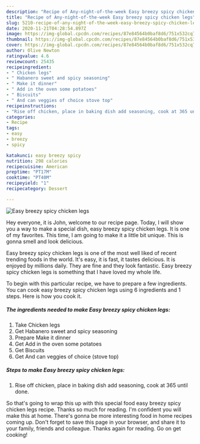 ```yaml
---
description: "Recipe of Any-night-of-the-week Easy breezy spicy chicken legs"
title: "Recipe of Any-night-of-the-week Easy breezy spicy chicken legs"
slug: 5210-recipe-of-any-night-of-the-week-easy-breezy-spicy-chicken-legs
date: 2020-11-21T04:28:54.897Z
image: https://img-global.cpcdn.com/recipes/87e84564b0baf8d6/751x532cq70/easy-breezy-spicy-chicken-legs-recipe-main-photo.jpg
thumbnail: https://img-global.cpcdn.com/recipes/87e84564b0baf8d6/751x532cq70/easy-breezy-spicy-chicken-legs-recipe-main-photo.jpg
cover: https://img-global.cpcdn.com/recipes/87e84564b0baf8d6/751x532cq70/easy-breezy-spicy-chicken-legs-recipe-main-photo.jpg
author: Olive Newton
ratingvalue: 4.6
reviewcount: 25435
recipeingredient:
- " Chicken legs"
- " Habanero sweet and spicy seasoning"
- " Make it dinner"
- " Add in the oven some potatoes"
- " Biscuits"
- " And can veggies of choice stove top"
recipeinstructions:
- "Rise off chicken, place in baking dish add seasoning, cook at 365 until done."
categories:
- Recipe
tags:
- easy
- breezy
- spicy

katakunci: easy breezy spicy 
nutrition: 298 calories
recipecuisine: American
preptime: "PT17M"
cooktime: "PT40M"
recipeyield: "1"
recipecategory: Dessert

---
```



![Easy breezy spicy chicken legs](https://img-global.cpcdn.com/recipes/87e84564b0baf8d6/751x532cq70/easy-breezy-spicy-chicken-legs-recipe-main-photo.jpg)

Hey everyone, it is John, welcome to our recipe page. Today, I will show you a way to make a special dish, easy breezy spicy chicken legs. It is one of my favorites. This time, I am going to make it a little bit unique. This is gonna smell and look delicious.

Easy breezy spicy chicken legs is one of the most well liked of recent trending foods in the world. It's easy, it is fast, it tastes delicious. It is enjoyed by millions daily. They are fine and they look fantastic. Easy breezy spicy chicken legs is something that I have loved my whole life.




To begin with this particular recipe, we have to prepare a few ingredients. You can cook easy breezy spicy chicken legs using 6 ingredients and 1 steps. Here is how you cook it.

<!--inarticleads1-->

##### The ingredients needed to make Easy breezy spicy chicken legs:

1. Take  Chicken legs
1. Get  Habanero sweet and spicy seasoning
1. Prepare  Make it dinner
1. Get  Add in the oven some potatoes
1. Get  Biscuits
1. Get  And can veggies of choice (stove top)




<!--inarticleads2-->

##### Steps to make Easy breezy spicy chicken legs:

1. Rise off chicken, place in baking dish add seasoning, cook at 365 until done.




So that's going to wrap this up with this special food easy breezy spicy chicken legs recipe. Thanks so much for reading. I'm confident you will make this at home. There's gonna be more interesting food in home recipes coming up. Don't forget to save this page in your browser, and share it to your family, friends and colleague. Thanks again for reading. Go on get cooking!
